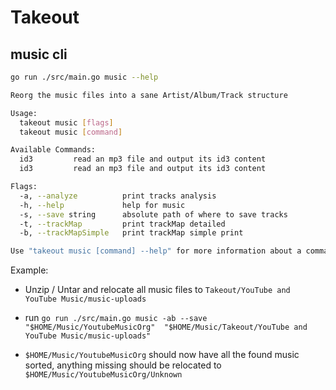# Takeout

## music cli

```bash
go run ./src/main.go music --help

Reorg the music files into a sane Artist/Album/Track structure

Usage:
  takeout music [flags]
  takeout music [command]

Available Commands:
  id3         read an mp3 file and output its id3 content
  id3         read an mp3 file and output its id3 content

Flags:
  -a, --analyze          print tracks analysis
  -h, --help             help for music
  -s, --save string      absolute path of where to save tracks
  -t, --trackMap         print trackMap detailed
  -b, --trackMapSimple   print trackMap simple print

Use "takeout music [command] --help" for more information about a command.
```

Example:

- Unzip / Untar and relocate all music files to `Takeout/YouTube and YouTube Music/music-uploads`

- run `go run ./src/main.go music -ab --save "$HOME/Music/YoutubeMusicOrg"  "$HOME/Music/Takeout/YouTube and YouTube Music/music-uploads"`

- `$HOME/Music/YoutubeMusicOrg` should now have all the found music sorted, anything missing should be relocated to `$HOME/Music/YoutubeMusicOrg/Unknown`

